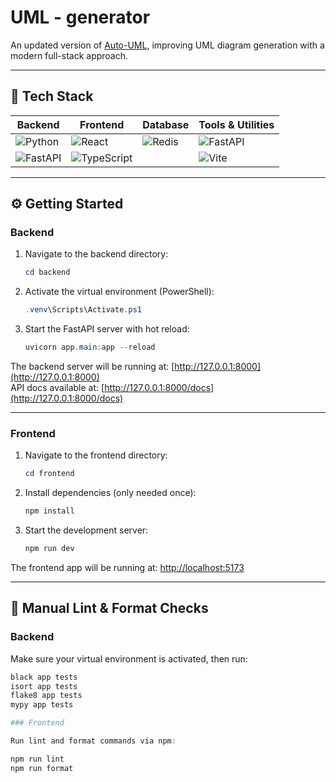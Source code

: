 # UML - generator

An updated version of [Auto-UML](https://github.com/Gryffindor-House/Auto-UML/tree/main), improving UML diagram generation with a modern full-stack approach.

---

## 🚀 Tech Stack

| Backend                          | Frontend                      | Database                 | Tools & Utilities              |
|---------------------------------|-------------------------------|--------------------------|-------------------------------|
| ![Python](https://img.shields.io/badge/-Python-3776AB?logo=python&logoColor=white) | ![React](https://img.shields.io/badge/-React-61DAFB?logo=react&logoColor=black) | ![Redis](https://img.shields.io/badge/-Redis-DC382D?logo=redis&logoColor=white) | ![FastAPI](https://img.shields.io/badge/-FastAPI-009688?logo=fastapi&logoColor=white) |
| ![FastAPI](https://img.shields.io/badge/-FastAPI-009688?logo=fastapi&logoColor=white) | ![TypeScript](https://img.shields.io/badge/-TypeScript-3178C6?logo=typescript&logoColor=white) |                          | ![Vite](https://img.shields.io/badge/-Vite-646CFF?logo=vite&logoColor=white) |

---

## ⚙️ Getting Started

### Backend

1. Navigate to the backend directory:

    ```powershell
    cd backend
    ```

2. Activate the virtual environment (PowerShell):

    ```powershell
    .venv\Scripts\Activate.ps1
    ```

3. Start the FastAPI server with hot reload:

    ```powershell
    uvicorn app.main:app --reload
    ```

The backend server will be running at: [http://127.0.0.1:8000](http://127.0.0.1:8000)  
API docs available at: [http://127.0.0.1:8000/docs](http://127.0.0.1:8000/docs)

---

### Frontend

1. Navigate to the frontend directory:

    ```powershell
    cd frontend
    ```

2. Install dependencies (only needed once):

    ```powershell
    npm install
    ```

3. Start the development server:

    ```powershell
    npm run dev
    ```

The frontend app will be running at: [http://localhost:5173](http://localhost:5173)

---

## 🧹 Manual Lint & Format Checks

### Backend

Make sure your virtual environment is activated, then run:

```powershell
black app tests
isort app tests
flake8 app tests
mypy app tests

### Frontend

Run lint and format commands via npm:

npm run lint
npm run format
